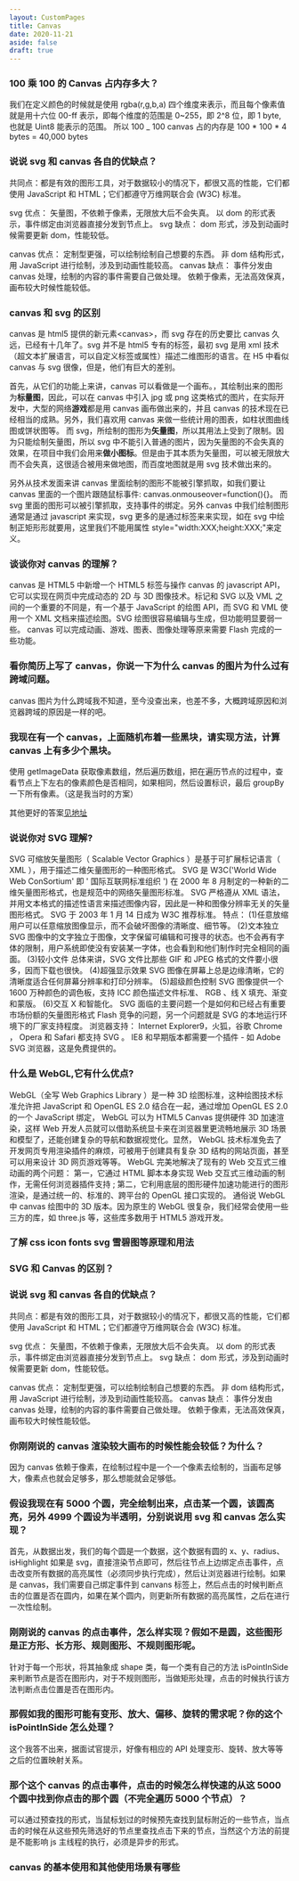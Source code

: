 ```yaml
---
layout: CustomPages
title: Canvas
date: 2020-11-21
aside: false
draft: true
---
```


### 100 乘 100 的 Canvas 占内存多大？

我们在定义颜色的时候就是使用 rgba(r,g,b,a) 四个维度来表示，而且每个像素值就是用十六位 00-ff 表示，即每个维度的范围是 0~255，即 2^8 位，即 1 byte, 也就是 Uint8 能表示的范围。
所以 100 \_ 100 canvas 占的内存是 100 \* 100 \* 4 bytes = 40,000 bytes

### 说说 svg 和 canvas 各自的优缺点？

共同点：都是有效的图形工具，对于数据较小的情况下，都很又高的性能，它们都使用 JavaScript 和 HTML；它们都遵守万维网联合会 (W3C) 标准。

svg 优点：
矢量图，不依赖于像素，无限放大后不会失真。
以 dom 的形式表示，事件绑定由浏览器直接分发到节点上。
svg 缺点：
dom 形式，涉及到动画时候需要更新 dom，性能较低。

canvas 优点：
定制型更强，可以绘制绘制自己想要的东西。
非 dom 结构形式，用 JavaScript 进行绘制，涉及到动画性能较高。
canvas 缺点：
事件分发由 canvas 处理，绘制的内容的事件需要自己做处理。
依赖于像素，无法高效保真，画布较大时候性能较低。

### canvas 和 svg 的区别

canvas 是 html5 提供的新元素<canvas\>，而 svg 存在的历史要比 canvas 久远，已经有十几年了。svg 并不是 html5 专有的标签，最初 svg 是用 xml 技术（超文本扩展语言，可以自定义标签或属性）描述二维图形的语言。在 H5 中看似 canvas 与 svg 很像，但是，他们有巨大的差别。

首先，从它们的功能上来讲，canvas 可以看做是一个画布。，其绘制出来的图形为**标量图**，因此，可以在 canvas 中引入 jpg 或 png 这类格式的图片，在实际开发中，大型的网络**游戏**都是用 canvas 画布做出来的，并且 canvas 的技术现在已经相当的成熟。另外，我们喜欢用 canvas 来做一些统计用的图表，如柱状图曲线图或饼状图等。
而 svg，所绘制的图形为**矢量图**，所以其用法上受到了限制。因为只能绘制矢量图，所以 svg 中不能引入普通的图片，因为矢量图的不会失真的效果，在项目中我们会用来**做小图标**。但是由于其本质为矢量图，可以被无限放大而不会失真，这很适合被用来做地图，而百度地图就是用 svg 技术做出来的。

另外从技术发面来讲 canvas 里面绘制的图形不能被引擎抓取，如我们要让 canvas 里面的一个图片跟随鼠标事件: canvas.onmouseover=function(){}。
而 svg 里面的图形可以被引擎抓取，支持事件的绑定。另外 canvas 中我们绘制图形通常是通过 javascript 来实现，svg 更多的是通过标签来来实现，如在 svg 中绘制正矩形形就要用<rect>，这里我们不能用属性 style="width:XXX;height:XXX;"来定义。

### 谈谈你对 canvas 的理解？

canvas 是 HTML5 中新增一个 HTML5 标签与操作 canvas 的 javascript API，它可以实现在网页中完成动态的 2D 与 3D 图像技术。标记和 SVG 以及 VML 之间的一个重要的不同是，有一个基于 JavaScript 的绘图 API，而 SVG 和 VML 使用一个 XML 文档来描述绘图。SVG 绘图很容易编辑与生成，但功能明显要弱一些。 canvas 可以完成动画、游戏、图表、图像处理等原来需要 Flash 完成的一些功能。

### 看你简历上写了 canvas，你说一下为什么 canvas 的图片为什么过有跨域问题。

canvas 图片为什么跨域我不知道，至今没查出来，也差不多，大概跨域原因和浏览器跨域的原因是一样的吧。

### 我现在有一个 canvas，上面随机布着一些黑块，请实现方法，计算 canvas 上有多少个黑块。

使用 getImageData 获取像素数组，然后遍历数组，把在遍历节点的过程中，查看节点上下左右的像素颜色是否相同，如果相同，然后设置标识，最后 groupBy 一下所有像素。（这是我当时的方案）

其他更好的答案[见地址](https://www.jianshu.com/p/f54d265f7aa4)

### 说说你对 SVG 理解?

SVG 可缩放矢量图形（ Scalable Vector Graphics ）是基于可扩展标记语言（ XML ），用于描述二维矢量图形的一种图形格式。 SVG 是 W3C('World Wide Web ConSortium' 即 ' 国际互联网标准组织 ') 在 2000 年 8 月制定的一种新的二维矢量图形格式，也是规范中的网络矢量图形标准。 SVG 严格遵从 XML 语法，并用文本格式的描述性语言来描述图像内容，因此是一种和图像分辨率无关的矢量图形格式。 SVG 于 2003 年 1 月 14 日成为 W3C 推荐标准。
特点：
(1)任意放缩
用户可以任意缩放图像显示，而不会破坏图像的清晰度、细节等。
(2)文本独立
SVG 图像中的文字独立于图像，文字保留可编辑和可搜寻的状态。也不会再有字体的限制，用户系统即使没有安装某一字体，也会看到和他们制作时完全相同的画面。
(3)较小文件
总体来讲，SVG 文件比那些 GIF 和 JPEG 格式的文件要小很多，因而下载也很快。
(4)超强显示效果
SVG 图像在屏幕上总是边缘清晰，它的清晰度适合任何屏幕分辨率和打印分辨率。
(5)超级颜色控制
SVG 图像提供一个 1600 万种颜色的调色板，支持 ICC 颜色描述文件标准、 RGB 、线 X 填充、渐变和蒙版。
(6)交互 X 和智能化。 SVG 面临的主要问题一个是如何和已经占有重要市场份额的矢量图形格式 Flash 竞争的问题，另一个问题就是 SVG 的本地运行环境下的厂家支持程度。
浏览器支持：
Internet Explorer9，火狐，谷歌 Chrome ， Opera 和 Safari 都支持 SVG 。
IE8 和早期版本都需要一个插件 - 如 Adobe SVG 浏览器，这是免费提供的。

### 什么是 WebGL,它有什么优点?

WebGL（全写 Web Graphics Library ）是一种 3D 绘图标准，这种绘图技术标准允许把 JavaScript 和 OpenGL ES 2.0 结合在一起，通过增加 OpenGL ES 2.0 的一个 JavaScript 绑定， WebGL 可以为 HTML5 Canvas 提供硬件 3D 加速渲染，这样 Web 开发人员就可以借助系统显卡来在浏览器里更流畅地展示 3D 场景和模型了，还能创建复杂的导航和数据视觉化。显然， WebGL 技术标准免去了开发网页专用渲染插件的麻烦，可被用于创建具有复杂 3D 结构的网站页面，甚至可以用来设计 3D 网页游戏等等。
WebGL 完美地解决了现有的 Web 交互式三维动画的两个问题：
第一，它通过 HTML 脚本本身实现 Web 交互式三维动画的制作，无需任何浏览器插件支持 ;
第二，它利用底层的图形硬件加速功能进行的图形渲染，是通过统一的、标准的、跨平台的 OpenGL 接口实现的。
通俗说 WebGL 中 canvas 绘图中的 3D 版本。因为原生的 WebGL 很复杂，我们经常会使用一些三方的库，如 three.js 等，这些库多数用于 HTML5 游戏开发。

### 了解 css icon fonts svg 雪碧图等原理和用法

### SVG 和 Canvas 的区别？

### 说说 svg 和 canvas 各自的优缺点？

共同点：都是有效的图形工具，对于数据较小的情况下，都很又高的性能，它们都使用 JavaScript 和 HTML；它们都遵守万维网联合会 (W3C) 标准。

svg 优点：
矢量图，不依赖于像素，无限放大后不会失真。
以 dom 的形式表示，事件绑定由浏览器直接分发到节点上。
svg 缺点：
dom 形式，涉及到动画时候需要更新 dom，性能较低。

canvas 优点：
定制型更强，可以绘制绘制自己想要的东西。
非 dom 结构形式，用 JavaScript 进行绘制，涉及到动画性能较高。
canvas 缺点：
事件分发由 canvas 处理，绘制的内容的事件需要自己做处理。
依赖于像素，无法高效保真，画布较大时候性能较低。

### 你刚刚说的 canvas 渲染较大画布的时候性能会较低？为什么？

因为 canvas 依赖于像素，在绘制过程中是一个一个像素去绘制的，当画布足够大，像素点也就会足够多，那么想能就会足够低。

### 假设我现在有 5000 个圆，完全绘制出来，点击某一个圆，该圆高亮，另外 4999 个圆设为半透明，分别说说用 svg 和 canvas 怎么实现？

首先，从数据出发，我们的每个圆是一个数据，这个数据有圆的 x、y、radius、isHighlight 如果是 svg，直接渲染节点即可，然后往节点上边绑定点击事件，点击改变所有数据的高亮属性（必须同步执行完成），然后让浏览器进行绘制。如果是 canvas，我们需要自己绑定事件到 canvans 标签上，然后点击的时候判断点击的位置是否在圆内，如果在某个圆内，则更新所有数据的高亮属性，之后在进行一次性绘制。

### 刚刚说的 canvas 的点击事件，怎么样实现？假如不是圆，这些图形是正方形、长方形、规则图形、不规则图形呢。

针对于每一个形状，将其抽象成 shape 类，每一个类有自己的方法 isPointInSide 来判断节点是否在图形内，对于不规则图形，当做矩形处理，点击的时候执行该方法判断点击位置是否在图形内。

### 那假如我的图形可能有变形、放大、偏移、旋转的需求呢？你的这个 isPointInSide 怎么处理？

这个我答不出来，据面试官提示，好像有相应的 API 处理变形、旋转、放大等等之后的位置映射关系。

### 那个这个 canvas 的点击事件，点击的时候怎么样快速的从这 5000 个圆中找到你点击的那个圆（不完全遍历 5000 个节点）？

可以通过预查找的形式，当鼠标划过的时候预先查找到鼠标附近的一些节点，当点击的时候在从这些预先筛选好的节点里查找点击下来的节点，当然这个方法的前提是不能影响 js 主线程的执行，必须是异步的形式。

### canvas 的基本使用和其他使用场景有哪些
